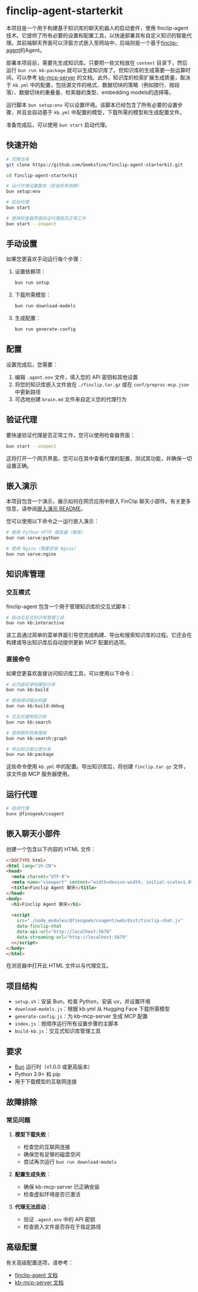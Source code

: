 # finclip-agent-starterkit

本项目是一个用于构建基于知识库的聊天机器人的启动套件，使用 finclip-agent 技术。它提供了所有必要的设置和配置工具，以快速部署具有自定义知识的智能代理。其前端聊天界面可以浮窗方式嵌入至网站中，后端则是一个基于[finclip-agent](https://github.com/Geeksfino/finclip-agent)的Agent。

部署本项目前，需要先生成知识库。只要把一些文档放在 `content` 目录下，然后运行 `bun run kb:package` 就可以生成知识库了。但知识库的生成需要一些运算时间，可以参考 [kb-mcp-server](https://github.com/Geeksfino/kb-mcp-server) 的文档。此外，知识库的检索扩展生成质量，取决于 `kb.yml` 中的配置，包括源文件的格式、数据切块的策略（例如按行、按段落）、数据切块的重叠量、检索器的类型、embedding models的选择等。

运行脚本 `bun setup:env` 可以设置环境。该脚本已经包含了所有必要的设置步骤，并且会自动基于 `kb.yml` 中配置的模型，下载所需的模型和生成配置文件。

准备完成后，可以使用 `bun start` 启动代理。


## 快速开始

```bash
# 克隆仓库
git clone https://github.com/Geeksfino/finclip-agent-starterkit.git

cd finclip-agent-starterkit

# 运行环境设置脚本（安装所有依赖）
bun setup:env

# 启动代理
bun start

# 使用检查器界面验证代理是否正常工作
bun start --inspect
```

## 手动设置

如果您更喜欢手动运行每个步骤：

1. 设置依赖项：
   ```bash
   bun run setup
   ```

2. 下载所需模型：
   ```bash
   bun run download-models
   ```

3. 生成配置：
   ```bash
   bun run generate-config
   ```

## 配置

设置完成后，您需要：

1. 编辑 `.agent.env` 文件，填入您的 API 密钥和其他设置
2. 将您的知识库嵌入文件放在 `./finclip.tar.gz` 或在 `conf/preproc-mcp.json` 中更新路径
3. 可选地创建 `brain.md` 文件来自定义您的代理行为

## 验证代理

要快速验证代理是否正常工作，您可以使用检查器界面：

```bash
bun start --inspect
```

这将打开一个网页界面，您可以在其中查看代理的配置，测试其功能，并确保一切设置正确。

## 嵌入演示

本项目包含一个演示，展示如何在网页应用中嵌入 FinClip 聊天小部件。有关更多信息，请参阅[嵌入演示 README](./embedding-demo/README.md)。

您可以使用以下命令之一运行嵌入演示：

```bash
# 使用 Python HTTP 服务器（推荐）
bun run serve:python

# 使用 Nginx（需要安装 Nginx）
bun run serve:nginx
```

## 知识库管理

### 交互模式

finclip-agent 包含一个用于管理知识库的交互式脚本：

```bash
# 启动交互式知识库管理工具
bun run kb:interactive
```

该工具通过简单的菜单界面引导您完成构建、导出和搜索知识库的过程。它还会在构建或导出知识库后自动提供更新 MCP 配置的选项。

### 直接命令

如果您更喜欢直接访问知识库工具，可以使用以下命令：

```bash
# 从内容目录构建知识库
bun run kb:build

# 使用调试输出构建
bun run kb:build:debug

# 交互式搜索知识库
bun run kb:search

# 使用图形检索搜索
bun run kb:search:graph

# 导出知识库以便分发
bun run kb:package
```

这些命令使用 `kb.yml` 中的配置。导出知识库后，将创建 `finclip.tar.gz` 文件，该文件由 MCP 服务器使用。

## 运行代理

```bash
# 启动代理
bunx @finogeek/cxagent
```

## 嵌入聊天小部件

创建一个包含以下内容的 HTML 文件：

```html
<!DOCTYPE html>
<html lang="zh-CN">
<head>
  <meta charset="UTF-8">
  <meta name="viewport" content="width=device-width, initial-scale=1.0">
  <title>Finclip Agent 聊天</title>
</head>
<body>
  <h1>Finclip Agent 聊天</h1>
  
  <script 
    src="./node_modules/@finogeek/cxagent/web/dist/finclip-chat.js" 
    data-finclip-chat 
    data-api-url="http://localhost:5678" 
    data-streaming-url="http://localhost:5679"
  ></script>
</body>
</html>
```

在浏览器中打开此 HTML 文件以与代理交互。

## 项目结构

- `setup.sh`：安装 Bun，检查 Python，安装 uv，并设置环境
- `download-models.js`：根据 kb.yml 从 Hugging Face 下载所需模型
- `generate-config.js`：为 kb-mcp-server 生成 MCP 配置
- `index.js`：按顺序运行所有设置步骤的主脚本
- `build-kb.js`：交互式知识库管理工具

## 要求

- [Bun](https://bun.sh/) 运行时（v1.0.0 或更高版本）
- Python 3.9+ 和 pip
- 用于下载模型的互联网连接

## 故障排除

### 常见问题

1. **模型下载失败**：
   - 检查您的互联网连接
   - 确保您有足够的磁盘空间
   - 尝试再次运行 `bun run download-models`

2. **配置生成失败**：
   - 确保 kb-mcp-server 已正确安装
   - 检查虚拟环境是否已激活

3. **代理无法启动**：
   - 验证 `.agent.env` 中的 API 密钥
   - 检查嵌入文件是否存在于指定路径

## 高级配置

有关高级配置选项，请参考：
- [finclip-agent 文档](https://github.com/Geeksfino/finclip-agent)
- [kb-mcp-server 文档](https://github.com/Geeksfino/kb-mcp-server)
